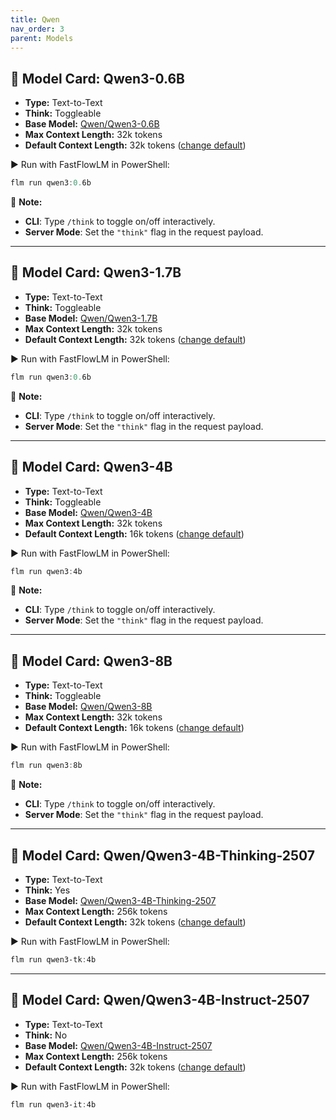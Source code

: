 ```yaml
---
title: Qwen
nav_order: 3
parent: Models
---
```


## 🧩 Model Card: Qwen3-0.6B  

- **Type:** Text-to-Text
- **Think:** Toggleable  
- **Base Model:** [Qwen/Qwen3-0.6B](https://huggingface.co/Qwen/Qwen3-0.6B)
- **Max Context Length:** 32k tokens  
- **Default Context Length:** 32k tokens ([change default](https://docs.fastflowlm.com/instructions/cli.html#-change-default-context-length-max))  

▶️ Run with FastFlowLM in PowerShell:  

```powershell
flm run qwen3:0.6b
```

📝 **Note:**

- **CLI**: Type `/think` to toggle on/off interactively.  
- **Server Mode**: Set the `"think"` flag in the request payload.

---

## 🧩 Model Card: Qwen3-1.7B  

- **Type:** Text-to-Text
- **Think:** Toggleable  
- **Base Model:** [Qwen/Qwen3-1.7B](https://huggingface.co/Qwen/Qwen3-1.7B)
- **Max Context Length:** 32k tokens  
- **Default Context Length:** 32k tokens ([change default](https://docs.fastflowlm.com/instructions/cli.html#-change-default-context-length-max))  

▶️ Run with FastFlowLM in PowerShell:  

```powershell
flm run qwen3:0.6b
```

📝 **Note:**

- **CLI**: Type `/think` to toggle on/off interactively.  
- **Server Mode**: Set the `"think"` flag in the request payload.

---

## 🧩 Model Card: Qwen3-4B  

- **Type:** Text-to-Text
- **Think:** Toggleable  
- **Base Model:** [Qwen/Qwen3-4B](https://huggingface.co/Qwen/Qwen3-4B)
- **Max Context Length:** 32k tokens  
- **Default Context Length:** 16k tokens ([change default](https://docs.fastflowlm.com/instructions/cli.html#-change-default-context-length-max))  

▶️ Run with FastFlowLM in PowerShell:  

```powershell
flm run qwen3:4b
```

📝 **Note:**

- **CLI**: Type `/think` to toggle on/off interactively.  
- **Server Mode**: Set the `"think"` flag in the request payload.

---

## 🧩 Model Card: Qwen3-8B  

- **Type:** Text-to-Text
- **Think:** Toggleable  
- **Base Model:** [Qwen/Qwen3-8B](https://huggingface.co/Qwen/Qwen3-8B)
- **Max Context Length:** 32k tokens  
- **Default Context Length:** 16k tokens ([change default](https://docs.fastflowlm.com/instructions/cli.html#-change-default-context-length-max))  

▶️ Run with FastFlowLM in PowerShell:  

```powershell
flm run qwen3:8b
```

📝 **Note:**

- **CLI**: Type `/think` to toggle on/off interactively.  
- **Server Mode**: Set the `"think"` flag in the request payload.

---

## 🧩 Model Card: Qwen/Qwen3-4B-Thinking-2507

- **Type:** Text-to-Text
- **Think:** Yes  
- **Base Model:** [Qwen/Qwen3-4B-Thinking-2507](https://huggingface.co/Qwen/Qwen3-4B-Thinking-2507)
- **Max Context Length:** 256k tokens  
- **Default Context Length:** 32k tokens ([change default](https://docs.fastflowlm.com/instructions/cli.html#-change-default-context-length-max))  

▶️ Run with FastFlowLM in PowerShell:  

```powershell
flm run qwen3-tk:4b
```

---

## 🧩 Model Card: Qwen/Qwen3-4B-Instruct-2507

- **Type:** Text-to-Text
- **Think:** No  
- **Base Model:** [Qwen/Qwen3-4B-Instruct-2507](https://huggingface.co/Qwen/Qwen3-4B-Instruct-2507)
- **Max Context Length:** 256k tokens  
- **Default Context Length:** 32k tokens ([change default](https://docs.fastflowlm.com/instructions/cli.html#-change-default-context-length-max))  

▶️ Run with FastFlowLM in PowerShell:  

```powershell
flm run qwen3-it:4b
```